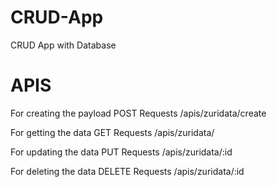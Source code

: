 # CRUD-App
CRUD App with Database 

APIS
======

For creating the payload
POST Requests
/apis/zuridata/create
 

For getting the data
GET Requests
/apis/zuridata/


For updating the data
PUT Requests
/apis/zuridata/:id


For deleting the data
DELETE Requests
/apis/zuridata/:id
